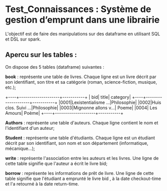 # Test_Connaissances : Système de gestion d’emprunt dans une librairie

L'objectif est de faire des manipulations sur des dataframe en utilisant SQL et DSL sur spark. 

## Apercu sur les tables : 

On dispose des 5 tables (dataframe) suivantes : 

**book**    : représente une table de livres. Chaque ligne est un livre décrit par son identifiant, son titre et sa catégorie (roman, science-fiction, musique, etc.);

+----+--------------------+-----------+
| bid|               title|   category|
+----+--------------------+-----------+
|0001|Lexistentialisme ...|Philosophie|
|0002|Huis clos. Suivi ...|Philosophie|
|0003|Mignonne allons v...|      Poeme|
|0004|          Les Amours|      Poème|
+----+--------------------+-----------+

**Authors** : représente une table d'auteurs. Chaque ligne contient le nom et l'identifiant d'un auteur;

**Student** : représente une table d'étudiants. Chaque ligne est un étudiant décrit par son identifiant, son nom et son département (informatique, mécanique...);

**write**   : représente l'association entre les auteurs et les livres. Une ligne de cette table signifie que l'auteur a écrit le livre bid;

**borrow**  : représente les informations de prêt de livre. Une ligne de cette table signifie que l'étudiant a emprunté le livre bid  , à la date checkout-time et l'a retourné à la date return-time. 


